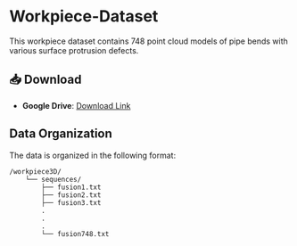 # Workpiece-Dataset

This workpiece dataset contains 748 point cloud models of pipe bends with various surface protrusion defects.

## 📥 Download
- **Google Drive**: [Download Link](https://drive.google.com/drive/folders/1sdWRsMgCXp_2RwAme9A3y3k8K9wGhQmO?usp=download)  

## Data Organization

The data is organized in the following format:

```text
/workpiece3D/
    └── sequences/
        ├── fusion1.txt
        ├── fusion2.txt
        ├── fusion3.txt
        .
        .
        .
        └── fusion748.txt
```


